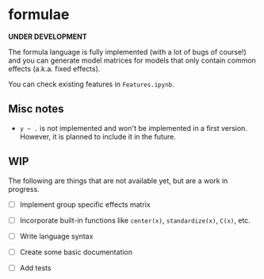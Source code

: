 # formulae

**UNDER DEVELOPMENT**

The formula language is fully implemented (with a lot of bugs of course!) and you can generate
model matrices for models that only contain common effects (a.k.a. fixed effects).

You can check existing features in `Features.ipynb`.

## Misc notes

* `y ~ .` is not implemented and won't be implemented in a first version. However, it is planned
to include it in the future.

## WIP

The following are things that are not available yet, but are a work in progress.

- [ ] Implement group specific effects matrix
- [ ] Incorporate built-in functions like `center(x)`, `standardize(x)`, `C(x)`, etc.
- [ ] Write language syntax
- [ ] Create some basic documentation
- [ ] Add tests

